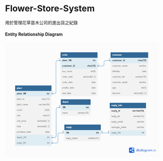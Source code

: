 # Flower-Store-System
用於管理花草苗木公司的進出貨之紀錄
#### Entity Relationship Diagram
![image](https://github.com/Xting123/Flower-Store-System/blob/main/img/flower%20shop.png)
